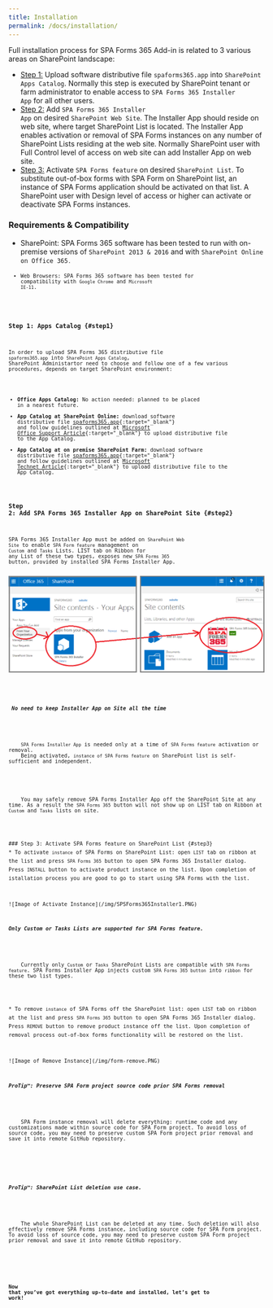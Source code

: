 ```yaml
---
title: Installation
permalink: /docs/installation/
---
```


Full installation process for SPA Forms 365 Add-in is related to 3 various areas on SharePoint landscape:
* [Step 1:](#step1) Upload software distributive file <code>spaforms365.app</code> into <code>SharePoint Apps Catalog</code>. Normally this step is executed by SharePoint tenant or farm administrator to enable access to <code>SPA Forms 365 Installer App</code> for all other users.  
* [Step 2:](#step2) Add <code>SPA Forms 365 Installer App</code> on desired <code>SharePoint Web Site</code>. The Installer App should reside on web site, where target SharePoint List is located. The Installer App enables activation or removal of SPA Forms instances on any number of SharePoint Lists residing at the web site. Normally SharePoint user with Full Control level of access on web site can add Installer App on web site.  
* [Step 3:](#step3) Activate <code>SPA Forms feature</code> on desired <code>SharePoint List</code>. To substitute out-of-box forms with SPA Form on SharePoint list, an instance of SPA Forms application should be activated on that list. A SharePoint user with Design level of access or higher can activate or deactivate SPA Forms instances. 

### Requirements & Compatibility

* SharePoint: SPA Forms 365 software has been tested to run with on-premise versions of <code>SharePoint 2013 & 2016</code> and with <code>SharePoint Online on Office 365<code>.
* Web Browsers: SPA Forms 365 software has been tested for compatibility with <code>Google Chrome</code> and <code>Microsoft IE-11</code>. 

### Step 1: Apps Catalog {#step1}
In order to upload SPA Forms 365 distributive file <code>spaforms365.app</code> into <code>SharePoint Apps Catalog</code>, SharePoint Administartor need to choose and follow one of a few various procedures, depends on target SharePoint environment:
* <b>Office Apps Catalog:</b> No action needed: planned to be placed in a nearest future. 
* <b>App Catalog at SharePoint Online:</b> download software distributive file [spaforms365.app](https://drive.google.com/file/d/0B2PTgh2zQ50AVk9HWDJndXg4ZTQ/view?usp=sharing){:target="_blank"} and follow guidelines outlined at [Microsoft Office Support Article](https://support.office.com/en-us/article/Use-the-App-Catalog-to-make-custom-business-apps-available-for-your-SharePoint-Online-environment-0b6ab336-8b83-423f-a06b-bcc52861cba0){:target="_blank"} to upload distributive file to the App Catalog.
* <b>App Catalog at on premise SharePoint Farm:</b> download software distributive file [spaforms365.app](https://drive.google.com/file/d/0B2PTgh2zQ50AVk9HWDJndXg4ZTQ/view?usp=sharing){:target="_blank"} and follow guidelines outlined at [Microsoft Technet Article](https://technet.microsoft.com/en-us/library/fp161234.aspx#AddApps){:target="_blank"} to upload distributive file to the App Catalog.

### Step 2: Add SPA Forms 365 Installer App on SharePoint Site {#step2}
SPA Forms 365 Installer App must be added on <code>SharePoint Web Site</code> to enable <code>SPA Form feature</code> management on <code>Custom</code> and <code>Tasks</code> Lists. 
LIST tab on Ribbon for any List of these two types, exposes new <code>SPA Forms 365</code> button, provided by installed SPA Forms Installer App.
<br/>
<br/>
![Image of Add Installer](/img/form-addinstaller.png)
<div class="note info">
  <h5> No need to keep Installer App on Site all the time</h5>
  <p>
    <code>SPA Forms Installer App</code> is needed only at a time of <code>SPA Forms feature</code> activation or removal. 
    Being activated, <code>instance of SPA Forms feature</code> on SharePoint list is self-sufficient and independent. 
  </p>
  <p>
    You may safely remove SPA Forms Installer App off the SharePoint Site at any time. As a result the <code>SPA Forms 365</code> button will not show up on LIST tab on Ribbon at <code>Custom</code> and <code>Tasks</code> lists on site.  
  </p>
</div>
### Step 3: Activate SPA Forms feature on SharePoint List {#step3}
* To activate <code>instance</code> of SPA Forms on SharePoint List: open <code>LIST</code> tab on ribbon at the list and press <code>SPA Forms 365</code> button to open SPA Forms 365 Installer dialog. Press <code>INSTALL</code> button to activate product instance on the list. Upon completion of istallation process you are good to go to start using SPA Forms with the list.
<br/>
![Image of Activate Instance](/img/SPSForms365Installer1.PNG)
<div class="note warning">
  <h5>Only Custom or Tasks Lists are supported for SPA Forms feature.</h5>
  <p>
    Currently only <code>Custom</code> or <code>Tasks</code> SharePoint Lists are compatible with <code>SPA Forms feature</code>. SPA Forms Installer App injects custom <code>SPA Forms 365 button</code> into <code>ribbon</code> for these two list types. 
  </p>
</div>
* To remove <code>instance</code> of SPA Forms off the SharePoint list: open <code>LIST</code> tab on ribbon at the list and press <code>SPA Forms 365</code> button to open SPA Forms 365 Installer dialog. Press <code>REMOVE</code> button to remove product instance off the list. Upon completion of removal process out-of-box forms functionality will be restored on the list.
<br/>
![Image of Remove Instance](/img/form-remove.PNG)
<div class="note">
  <h5>ProTip™: Preserve SPA Form project source code prior SPA Forms removal</h5>
  <p>
    SPA Form instance removal will delete everything: runtime code and any customizations made within source code for SPA Form project. To avoid loss of source code, you may need to preserve custom SPA Form project prior removal and save it into remote GitHub repository.   
  </p>
</div>
<div class="note">
  <h5>ProTip™: SharePoint List deletion use case.</h5>
  <p>
    The whole SharePoint List can be deleted at any time. Such deletion will also effectively remove SPA Forms instance, including source code for SPA Form project. To avoid loss of source code, you may need to preserve custom SPA Form project prior removal and save it into remote GitHub repository. 
  </p>
</div>


#### Now that you’ve got everything up-to-date and installed, let’s get to work!
